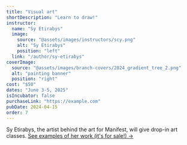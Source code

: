 ```yaml
---
title: "Visual art"
shortDescription: "Learn to draw!"
instructor:
  name: "Sy Etirabys"
  image:
    source: "@assets/images/instructors/scy.png"
    alt: "Sy Etirabys"
    position: "left"
  link: "/author/sy-etirabys"
coverImage:
  source: "@assets/images/branch-covers/2024_gradient_tree_2.png"
  alt: "painting banner"
  position: "right"
cost: "$50"
dates: "June 3-5, 2025"
isIncubator: false
purchaseLink: "https://example.com"
pubDate: 2024-04-15
order: 7
---
```


Sy Etirabys, the artist behind the art for Manifest, will give drop-in art classes. [See examples of her work (it's for sale!) →](https://scyy.fi/art)
